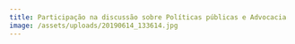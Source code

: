 ```yaml
---
title: Participação na discussão sobre Políticas públicas e Advocacia
image: /assets/uploads/20190614_133614.jpg
---
```


